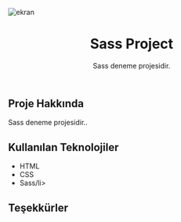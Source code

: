 ![ekran](https://github.com/volkanbasaran1/Sass_projesi/assets/76842256/7688ca5a-ac7a-440c-aa11-5d110f128cf8)

<!DOCTYPE html>
<html lang="en">
<head>
    <meta charset="UTF-8">
    <meta name="viewport" content="width=device-width, initial-scale=1.0">
</head>
<body>
    <header>
        <h1>Sass Project</h1>
        <p>Sass deneme projesidir.</p>
    </header>
    <div class="container">
        <h2>Proje Hakkında</h2>
        <p>Sass deneme projesidir..</p>
        <h2>Kullanılan Teknolojiler</h3>
        <ul>
            <li>HTML</li>
             <li>CSS</li>
             <li>Sass/li>
        </ul>
        <h2>Teşekkürler</h2>
    </div>
</body>
</html>

